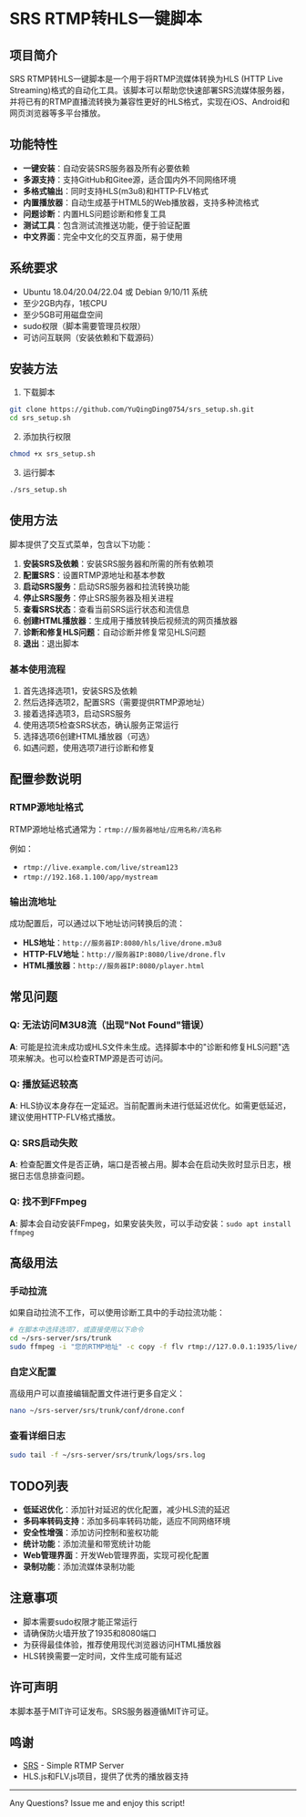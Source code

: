 # SRS RTMP转HLS一键脚本

## 项目简介

SRS RTMP转HLS一键脚本是一个用于将RTMP流媒体转换为HLS (HTTP Live Streaming)格式的自动化工具。该脚本可以帮助您快速部署SRS流媒体服务器，并将已有的RTMP直播流转换为兼容性更好的HLS格式，实现在iOS、Android和网页浏览器等多平台播放。

## 功能特性

- **一键安装**：自动安装SRS服务器及所有必要依赖
- **多源支持**：支持GitHub和Gitee源，适合国内外不同网络环境
- **多格式输出**：同时支持HLS(m3u8)和HTTP-FLV格式
- **内置播放器**：自动生成基于HTML5的Web播放器，支持多种流格式
- **问题诊断**：内置HLS问题诊断和修复工具
- **测试工具**：包含测试流推送功能，便于验证配置
- **中文界面**：完全中文化的交互界面，易于使用

## 系统要求

- Ubuntu 18.04/20.04/22.04 或 Debian 9/10/11 系统
- 至少2GB内存，1核CPU
- 至少5GB可用磁盘空间
- sudo权限（脚本需要管理员权限）
- 可访问互联网（安装依赖和下载源码）

## 安装方法

1. 下载脚本

```bash
git clone https://github.com/YuQingDing0754/srs_setup.sh.git
cd srs_setup.sh
```

2. 添加执行权限

```bash
chmod +x srs_setup.sh
```

3. 运行脚本

```bash
./srs_setup.sh
```

## 使用方法

脚本提供了交互式菜单，包含以下功能：

1. **安装SRS及依赖**：安装SRS服务器和所需的所有依赖项
2. **配置SRS**：设置RTMP源地址和基本参数
3. **启动SRS服务**：启动SRS服务器和拉流转换功能
4. **停止SRS服务**：停止SRS服务器及相关进程
5. **查看SRS状态**：查看当前SRS运行状态和流信息
6. **创建HTML播放器**：生成用于播放转换后视频流的网页播放器
7. **诊断和修复HLS问题**：自动诊断并修复常见HLS问题
0. **退出**：退出脚本

### 基本使用流程

1. 首先选择选项1，安装SRS及依赖
2. 然后选择选项2，配置SRS（需要提供RTMP源地址）
3. 接着选择选项3，启动SRS服务
4. 使用选项5检查SRS状态，确认服务正常运行
5. 选择选项6创建HTML播放器（可选）
6. 如遇问题，使用选项7进行诊断和修复

## 配置参数说明

### RTMP源地址格式
RTMP源地址格式通常为：`rtmp://服务器地址/应用名称/流名称`

例如：
- `rtmp://live.example.com/live/stream123`
- `rtmp://192.168.1.100/app/mystream`

### 输出流地址

成功配置后，可以通过以下地址访问转换后的流：

- **HLS地址**：`http://服务器IP:8080/hls/live/drone.m3u8`
- **HTTP-FLV地址**：`http://服务器IP:8080/live/drone.flv`
- **HTML播放器**：`http://服务器IP:8080/player.html`

## 常见问题

### Q: 无法访问M3U8流（出现"Not Found"错误）
**A**: 可能是拉流未成功或HLS文件未生成。选择脚本中的"诊断和修复HLS问题"选项来解决。也可以检查RTMP源是否可访问。

### Q: 播放延迟较高
**A**: HLS协议本身存在一定延迟。当前配置尚未进行低延迟优化。如需更低延迟，建议使用HTTP-FLV格式播放。

### Q: SRS启动失败
**A**: 检查配置文件是否正确，端口是否被占用。脚本会在启动失败时显示日志，根据日志信息排查问题。

### Q: 找不到FFmpeg
**A**: 脚本会自动安装FFmpeg，如果安装失败，可以手动安装：`sudo apt install ffmpeg`

## 高级用法

### 手动拉流
如果自动拉流不工作，可以使用诊断工具中的手动拉流功能：
```bash
# 在脚本中选择选项7，或直接使用以下命令
cd ~/srs-server/srs/trunk
sudo ffmpeg -i "您的RTMP地址" -c copy -f flv rtmp://127.0.0.1:1935/live/drone
```

### 自定义配置
高级用户可以直接编辑配置文件进行更多自定义：
```bash
nano ~/srs-server/srs/trunk/conf/drone.conf
```

### 查看详细日志
```bash
sudo tail -f ~/srs-server/srs/trunk/logs/srs.log
```

## TODO列表

- **低延迟优化**：添加针对延迟的优化配置，减少HLS流的延迟
- **多码率转码支持**：添加多码率转码功能，适应不同网络环境
- **安全性增强**：添加访问控制和鉴权功能
- **统计功能**：添加流量和带宽统计功能
- **Web管理界面**：开发Web管理界面，实现可视化配置
- **录制功能**：添加流媒体录制功能

## 注意事项

- 脚本需要sudo权限才能正常运行
- 请确保防火墙开放了1935和8080端口
- 为获得最佳体验，推荐使用现代浏览器访问HTML播放器
- HLS转换需要一定时间，文件生成可能有延迟

## 许可声明

本脚本基于MIT许可证发布。SRS服务器遵循MIT许可证。

## 鸣谢

- [SRS](https://github.com/ossrs/srs) - Simple RTMP Server
- HLS.js和FLV.js项目，提供了优秀的播放器支持

---

Any Questions? Issue me and enjoy this script!
